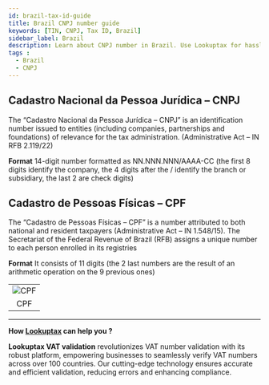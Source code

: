 ```yaml
---
id: brazil-tax-id-guide
title: Brazil CNPJ number guide
keywords: [TIN, CNPJ, Tax ID, Brazil]
sidebar_label: Brazil
description: Learn about CNPJ number in Brazil. Use Lookuptax for hassle-free tax id validation in Brazil and other 100+ countries
tags : 
  - Brazil
  - CNPJ
---
```



## Cadastro Nacional da Pessoa Jurídica – CNPJ
The “Cadastro Nacional da Pessoa Jurídica – CNPJ” is an identification number issued to entities (including companies, partnerships and foundations) of relevance for the tax administration. (Administrative Act – IN RFB 2.119/22) 

**Format** 14-digit number formatted as NN.NNN.NNN/AAAA-CC (the first 8 digits identify the company, the 4 digits after the / identify the branch or subsidiary, the last 2 are check digits)

## Cadastro de Pessoas Físicas – CPF
The “Cadastro de Pessoas Físicas – CPF” is a number attributed to both national and resident taxpayers (Administrative Act – IN 1.548/15). The Secretariat of the Federal Revenue of Brazil (RFB) assigns a unique number to each person enrolled in its registries

**Format** It consists of 11 digits (the 2 last numbers are the result of an arithmetic operation on the 9 previous ones) 

<table align="center" border="0px" border-color="#dedede"><tr><td>
  <img src="/docs/img/taxid/cpf.PNG" alt="CPF"/>
  </td></tr>
  <tr><td align="center">CPF</td></tr>
</table>

----
**How [Lookuptax](https://lookuptax.com/) can help you ?**

**Lookuptax VAT validation**  revolutionizes VAT number validation with its robust platform, empowering businesses to seamlessly verify VAT numbers across over 100 countries. Our cutting-edge technology ensures accurate and efficient validation, reducing errors and enhancing compliance.
